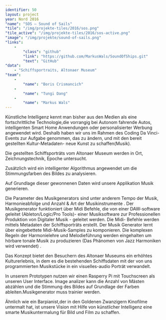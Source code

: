 ```yaml
---
identifier: 50
layout: project
year: Nord 2016
"name": "SOS – Sound of Sails"
"tile": "/img/projekte-tiles/2016/sos.png"
"tile_active": "/img/projekte-tiles/2016/sos-active.png"
"image": "/img/projekte/sound-of-sails.png"
"links":
    -
        "class": "github"
        "link": "https://github.com/MarkusWals/SoundOfShips.git"
        "text": "GitHub"
"data":
    - "Schiffsportraits, Altonaer Museum"
"team":
    -
        "name": "Boris Crismancich"
    -
        "name": "Tungi Dang"
    -
        "name": "Markus Wals"
---
```

Künstliche Intelligenz kennt man bisher aus den Medien als eine fortschrittliche Technologie,die vorrangig bei Autonom fahrende Autos, intelligenten Smart Home Anwendungen oder personalisierter Werbung angewendet wird. Deshalb haben wir uns im Rahmen des Coding Da Vinci-Events zur Aufgabe genommen, das zu ändern, und mit den bereit gestellten Kultur-Metadaten- neue Kunst zu schaffen(Musik).

Die gestellten Schiffsporträts vom Altonaer Museum  werden in Ort, Zeichnungstechnik, Epoche untersucht.

Zusätzlich wird ein intelligenter Algorithmus angewendet um die Stimmungsfarben des Bildes zu analysieren.

Auf Grundlage dieser gewonnenen Daten wird unsere Applikation Musik generieren.

Die Parameter des Musikgenerators sind unter anderem Tempo der Musik, Harmonieabfolge und Anzahl & Art der Musikinstrumente
.
Der Musikgenerator funktioniert über Midi Befehle, die von einer DAW-software geleitet (Ableton/Logic/Pro Tools)- einer Musiksoftware zur Professionellen Produktion von Digitaler Musik - geleitet werden. Die Midi- Befehle werden mittels Metadaten der Schiffsporträts erstellt. Der Musik Generator lernt über eingebettete Midi-Musik-Samples zu komponieren. Die komplexen Regeln der Harmonielehre und Melodieführung werden eingehalten um hörbare tonale Musik zu produzieren (Das Phänomen von Jazz Harmoniken wird verwendet) .

Das Konzept bietet den Besuchern des Altonaer Museums ein erhöhtes Kulturerlebnis, in dem es die bestehenden Schiffsdaten mit der von uns programmierten Musikstücke in ein visuelles-audio Porträt verwandelt.

In unserem Prototypen nutzen wir einen Rasperry Pi mit Touchscreen als unseren User Interface. Image analizer kann die Anzahl von Mästen abzählen und die Stimmung des Bildes auf Grundlage der Farben ableiten.Musikgenerator muss trainier werden.

Ähnlich wie ein Barpianist,der in den Goldenen Zwanzigern Kinofilme untermalt hat, ist unsere Vision mit Hilfe von künstlicher Intelligenz eine smarte Musikuntermalung für Bild und Film zu schaffen.
